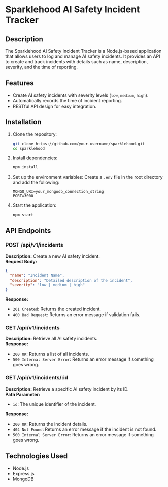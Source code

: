 # Sparklehood AI Safety Incident Tracker

## Description
The Sparklehood AI Safety Incident Tracker is a Node.js-based application that allows users to log and manage AI safety incidents. It provides an API to create and track incidents with details such as name, description, severity, and the time of reporting.

## Features
- Create AI safety incidents with severity levels (`low`, `medium`, `high`).
- Automatically records the time of incident reporting.
- RESTful API design for easy integration.

## Installation

1. Clone the repository:
    ```bash
    git clone https://github.com/your-username/sparklehood.git
    cd sparklehood
    ```

2. Install dependencies:
    ```bash
    npm install
    ```

3. Set up the environment variables: Create a `.env` file in the root directory and add the following:
    ```
    MONGO_URI=your_mongodb_connection_string
    PORT=3000
    ```

4. Start the application:
    ```bash
    npm start
    ```

## API Endpoints

### POST /api/v1/incidents
**Description:** Create a new AI safety incident.  
**Request Body:**
```json
{
  "name": "Incident Name",
  "description": "Detailed description of the incident",
  "severity": "low | medium | high"
}
```

**Response:**
- `201 Created`: Returns the created incident.
- `400 Bad Request`: Returns an error message if validation fails.

### GET /api/v1/incidents
**Description:** Retrieve all AI safety incidents.  
**Response:**
- `200 OK`: Returns a list of all incidents.
- `500 Internal Server Error`: Returns an error message if something goes wrong.

### GET /api/v1/incidents/:id
**Description:** Retrieve a specific AI safety incident by its ID.  
**Path Parameter:**
- `id`: The unique identifier of the incident.

**Response:**
- `200 OK`: Returns the incident details.
- `404 Not Found`: Returns an error message if the incident is not found.
- `500 Internal Server Error`: Returns an error message if something goes wrong.

## Technologies Used
- Node.js
- Express.js
- MongoDB